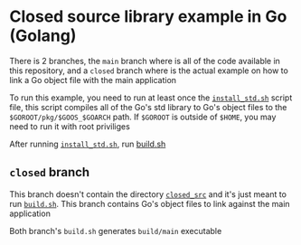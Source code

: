 # Closed source library example in Go (Golang)

There is 2 branches, the `main` branch where is all of the code available in this repository, and a `closed` branch where is the actual example on how to link a Go object file with the main application

To run this example, you need to run at least once the [`install_std.sh`](/install_std.sh) script file, this script compiles all of the Go's std library to Go's object files to the `$GOROOT/pkg/$GOOS_$GOARCH` path. If `$GOROOT` is outside of `$HOME`, you may need to run it with root priviliges

After running [`install_std.sh`](/install_std.sh), run [build.sh](/build.sh)

## `closed` branch
This branch doesn't contain the directory [`closed_src`](/github.com/otaxhu/closed_src/closed_src) and it's just meant to run [`build.sh`](/build.sh). This branch contains Go's object files to link against the main application

Both branch's `build.sh` generates `build/main` executable
